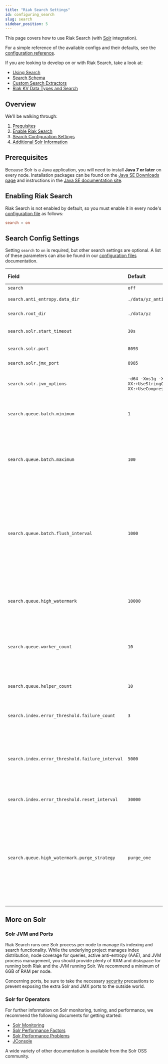 ```yaml
---
title: "Riak Search Settings"
id: configuring_search
slug: search
sidebar_position: 5
---
```


[usage search]: ../developing/usage/search.md
[usage search schema]: ../developing/usage/search-schemas.md
[usage search data types]: ../developing/usage/searching-data-types.md
[usage custom extractors]: ../developing/usage/custom-extractors.md
[cluster-ops aae throttle]: ../using/cluster-operations/active-anti-entropy.md#throttling
[config reference]: ../configuring/reference.md
[config reference#search]: ../configuring/reference.md#search
[glossary aae]: ../learn/glossary.md#active-anti-entropy-aae
[security index]: ../using/security/index.md

[java se downloads]: http://www.oracle.com/technetwork/java/javase/downloads
[java se docs]: http://www.oracle.com/technetwork/java/javase/documentation

This page covers how to use Riak Search (with
[Solr](http://lucene.apache.org/solr/) integration).

For a simple reference of the available configs and their defaults, see the [configuration reference][config reference#search].

If you are looking to develop on or with Riak Search, take a look at:

* [Using Search][usage search]
* [Search Schema][usage search schema]
* [Custom Search Extractors][usage custom extractors]
* [Riak KV Data Types and Search][usage search data types]

## Overview

We'll be walking through:

1. [Prequisites](#prerequisites)
2. [Enable Riak Search](#enabling-riak-search)
3. [Search Configuration Settings](#search-config-settings)
4. [Additional Solr Information](#more-on-solr)

## Prerequisites

Because Solr is a Java application, you will need to install **Java 7
or later** on every node. Installation packages can be found on the [Java SE Downloads
page][java se downloads] and instructions in the [Java SE documentation site][java se docs].


## Enabling Riak Search

Riak Search is not enabled by default, so you must enable it in every
node's [configuration file][config reference] as follows:

```riak.conf
search = on
```

## Search Config Settings

Setting `search` to `on` is required, but other search settings are
optional. A list of these parameters can also be found in our
[configuration files][config reference#search] documentation.

| Field                                           | Default                                                         | Valid values                                      | Description                                                                                                                                                                                                                                                                                                                                                                                                                                                                                                                                                                                                                                                   |
|:------------------------------------------------|:----------------------------------------------------------------|:--------------------------------------------------|:--------------------------------------------------------------------------------------------------------------------------------------------------------------------------------------------------------------------------------------------------------------------------------------------------------------------------------------------------------------------------------------------------------------------------------------------------------------------------------------------------------------------------------------------------------------------------------------------------------------------------------------------------------------|
| `search`                                        | `off`                                                           | `on` or `off`                                     | Enable or disable Search                                                                                                                                                                                                                                                                                                                                                                                                                                                                                                                                                                                                                                      |
| `search.anti_entropy.data_dir`                  | `./data/yz_anti_entropy`                                        | Directory                                         | The directory in which Riak Search stores files related to [active anti-entropy][glossary aae]                                                                                                                                                                                                                                                                                                                                                                                                                                                                                                                                                                |
| `search.root_dir`                               | `./data/yz`                                                     | Directory                                         | The root directory in which index data and configuration is stored                                                                                                                                                                                                                                                                                                                                                                                                                                                                                                                                                                                            |
| `search.solr.start_timeout`                     | `30s`                                                           | Integer with time units (eg. 2m)                  | How long Riak will wait for Solr to start (attempts twice before shutdown). Values lower than 1s will be rounded up to 1s.                                                                                                                                                                                                                                                                                                                                                                                                                                                                                                                                    |
| `search.solr.port`                              | `8093`                                                          | Integer                                           | The port number to which Solr binds (note: binds on every interface)                                                                                                                                                                                                                                                                                                                                                                                                                                                                                                                                                                                          |
| `search.solr.jmx_port`                          | `8985`                                                          | Integer                                           | The port number to which Solr JMX (note: binds on every interface)                                                                                                                                                                                                                                                                                                                                                                                                                                                                                                                                                                                            |
| `search.solr.jvm_options`                       | `-d64 -Xms1g -Xmx1g -XX:+UseStringCache -XX:+UseCompressedOops` | Java command-line arguments                       | The options to pass to the Solr JVM. Non-standard options, e.g. `-XX`, may not be portable across JVM implementations.                                                                                                                                                                                                                                                                                                                                                                                                                                                                                                                                        |
| `search.queue.batch.minimum`                    | `1`                                                             | Integer                                           | The minimum batch size, in number of Riak objects. Any batches that are smaller than this amount will not be immediately flushed to Solr, but are guaranteed to be flushed within the `search.queue.batch.flush_interval`.                                                                                                                                                                                                                                                                                                                                                                                                                                    |
| `search.queue.batch.maximum`                    | `100`                                                           | Integer                                           | The maximim batch size, in number of Riak objects. Any batches that are larger than this amount will be split, where the first `search.queue.batch.maximum` objects will be flushed to Solr and the remaining objects enqueued for that index will be retained until the next batch is delivered. This parameter ensures that at most `search.queue.batch.maximum` objects will be delivered into Solr in any given request.                                                                                                                                                                                                                                  |
| `search.queue.batch.flush_interval`             | `1000`                                                          | `ms`, `s`, `m`, `h`                               | The maximum delay between notification to flush batches to Solr. This setting is used to increase or decrease the frequency of batch delivery into Solr, specifically for relatively low-volume input into Riak. This setting ensures that data will be delivered into Solr in accordance with the `search.queue.batch.minimum` and `search.queue.batch.maximum` settings within the specified interval. Batches that are smaller than `search.queue.batch.minimum` will be delivered to Solr within this interval. This setting will generally have no effect on heavily loaded systems. You may use any time unit; the default is in milliseconds.          |
| `search.queue.high_watermark`                   | `10000`                                                         | Integer                                           | The queue high water mark. If the total number of queued messages in a Solrq worker instance exceed this limit, then the calling vnode will be blocked until the total number falls below this limit. This parameter exercises flow control between Riak and the Riak Search batching subsystem, if writes into Solr start to fall behind.                                                                                                                                                                                                                                                                                                                    |
| `search.queue.worker_count`                     | `10`                                                            | Integer                                           | The number of Solr queue workers to instantiate. Solr queue workers are responsible for enqueing objects for insertion or update into Solr. Increasing the number of Solrq workers distributes the queuing of objects and can lead to greater throughput under high load, potentially at the expense of smaller batch sizes.                                                                                                                                                                                                                                                                                                                                  |
| `search.queue.helper_count`                     | `10`                                                            | Integer                                           | The number of Solr queue helpers to instantiate. Solr queue helpers are responsible for delivering batches of data into Solr. Increasing the number of Solrq helpers will increase concurrent writes into Solr.                                                                                                                                                                                                                                                                                                                                                                                                                                               |
| `search.index.error_threshold.failure_count`    | `3`                                                             | Integer                                           | The number of failures encountered while updating a search index within `search.queue.error_threshold.failure_interval` before Riak will skip updates to that index.                                                                                                                                                                                                                                                                                                                                                                                                                                                                                          |
| `search.index.error_threshold.failure_interval` | `5000`                                                          | Milliseconds                                      | The window of time during which `search.queue.error_threshold.failure_count` failures will cause Riak to skip updates to a search index. If `search.queue.error_threshold.failure_count` errors have occurred within this interval on a given search index, then Riak will skip updates to that index until the `search.queue.error_threshold.reset_interval` has passed.                                                                                                                                                                                                                                                                                     |
| `search.index.error_threshold.reset_interval`   | `30000`                                                         | Milliseconds                                      | The amount of time it takes for updates to a given search index to resume/refresh once Riak has started skipping update operations.                                                                                                                                                                                                                                                                                                                                                                                                                                                                                                                           |
| `search.queue.high_watermark.purge_strategy`    | `purge_one`                                                     | `purge_one`, `purge_index`, `purge_all`, or `off` | The strategy for how we handle purging when we hit the `search.queue.high_watermark`. The options: * `purge_one` removes the oldest item on the queue from an erroring (references to fuses blown in the code) index in order to get below the `search.queue.high_watermark`, * `purge_index` removes all items associated with one random erroring (references to fuses blown in the code) index in order to get below the `search.queue.high_watermark`, * `purge_all` removes all items associated with all erroring (references to fuses blown in the code) indices in order to get below the `search.queue.high_watermark`, and *`off` disables purging. |

## More on Solr
### Solr JVM and Ports

Riak Search runs one Solr process per node to manage its indexing and
search functionality. While the underlying project manages
index distribution, node coverage for queries, active anti-entropy
(AAE), and JVM process management, you should provide plenty of RAM and diskspace for running both Riak and the JVM running Solr. We recommend a minimum of 6GB of RAM per node.

Concerning ports, be sure to take the necessary [security][security index] precautions to prevent exposing the extra Solr and JMX ports
to the outside world.

### Solr for Operators

For further information on Solr monitoring, tuning, and performance, we
recommend the following documents for getting started:

* [Solr Monitoring](https://wiki.apache.org/solr/SolrMonitoring)
* [Solr Performance Factors](https://wiki.apache.org/solr/SolrPerformanceFactors)
* [Solr Performance Problems](https://wiki.apache.org/solr/SolrPerformanceProblems)
* [JConsole](http://docs.oracle.com/javase/7/docs/technotes/guides/management/jconsole.html)

A wide variety of other documentation is available from the Solr OSS community.